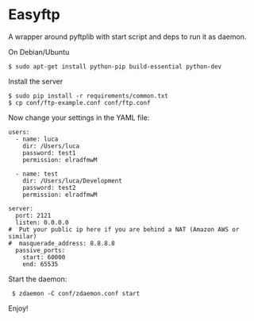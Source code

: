 Easyftp
=======

A wrapper around pyftplib with start script and deps to run it as daemon.

On Debian/Ubuntu

    $ sudo apt-get install python-pip build-essential python-dev

Install the server

    $ sudo pip install -r requirements/common.txt
    $ cp conf/ftp-example.conf conf/ftp.conf

Now change your settings in the YAML file:

    users:
      - name: luca
        dir: /Users/luca
        password: test1
        permission: elradfmwM

      - name: test
        dir: /Users/luca/Development
        password: test2
        permission: elradfmwM

    server:
      port: 2121
      listen: 0.0.0.0
    #  Put your public ip here if you are behind a NAT (Amazon AWS or similar)
    #  masquerade_address: 8.8.8.8
      passive_ports:
        start: 60000
        end: 65535

Start the daemon:

     $ zdaemon -C conf/zdaemon.conf start

Enjoy!

